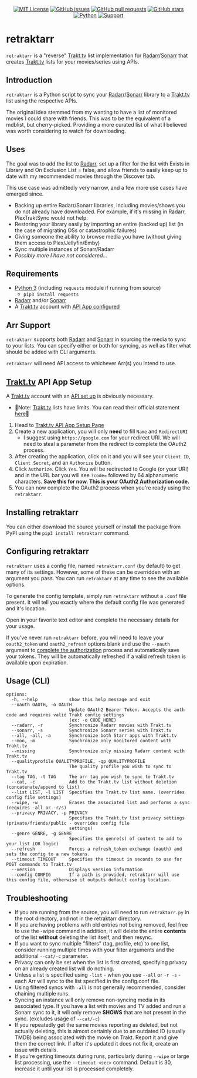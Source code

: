 <div align="center">

[![MIT License](https://img.shields.io/badge/license-MIT-blue.svg)](https://opensource.org/licenses/MIT)
[![GitHub issues](https://img.shields.io/github/issues/zakkarry/retraktarr.svg)](https://github.com/zakkarry/retraktarr/issues)
[![GitHub pull requests](https://img.shields.io/github/issues-pr/zakkarry/retraktarr.svg)](https://github.com/zakkarry/retraktarr/pulls)
[![GitHub stars](https://img.shields.io/github/stars/zakkarry/retraktarr.svg)](https://github.com/zakkarry/retraktarr/stargazers)
[![Python](https://img.shields.io/badge/python-3.11-blue.svg)](https://www.python.org/downloads/)
[![Support](https://img.shields.io/badge/buy%20me-coffee-brown)](https://tip.ary.dev)

</div>

# retraktarr

`retraktarr` is a "reverse" [Trakt.tv](https://www.trakt.tv) list implementation for [Radarr](https://radarr.video)/[Sonarr](https://sonarr.tv) that creates [Trakt.tv](https://www.trakt.tv) lists for your movies/series using APIs.

## Introduction

`retraktarr` is a Python script to sync your [Radarr](https://radarr.video)/[Sonarr](https://sonarr.tv) library to a [Trakt.tv](https://www.trakt.tv) list using the respective APIs.

The original idea stemmed from my wanting to have a list of monitored movies I could share with friends. This was to be the equivalent of a mdblist, but cherry-picked. Providing a more curated list of what **I** believed was worth considering to watch for downloading.

## Uses

The goal was to add the list to [Radarr](https://radarr.video), set up a filter for the list with Exists in Library and On Exclusion List = false, and allow friends to easily keep up to date with my recommended movies through the Discover tab.

This use case was admittedly very narrow, and a few more use cases have emerged since.

-   Backing up entire Radarr/Sonarr libraries, including movies/shows you do not already have downloaded. For example, if it's missing in Radarr, PlexTraktSync would not help.
-   Restoring your library easily by importing an entire (backed up) list (in the case of migrating OSs or catastrophic failures)
-   Giving someone the ability to browse media you have (without giving them access to Plex/Jellyfin/Emby)
-   Sync multiple instances of Sonarr/Radarr
-   _Possibly more I have not considered..._

## Requirements

-   [Python 3](https://www.python.org/downloads/) (including `requests` module if running from source)
    -   `pip3 install requests`
-   [Radarr](https://radarr.video) and/or [Sonarr](https://sonarr.tv)
-   A [Trakt.tv](https://www.trakt.tv) account with [API App configured](#trakttv-api-app-setup)

## Arr Support

`retraktarr` supports both [Radarr](https://radarr.video) and [Sonarr](https://sonarr.tv) in sourcing the media to sync to your lists. You can specify either or both for syncing, as well as filter what should be added with CLI arguments.

`retraktarr` will need API access to whichever Arr(s) you intend to use.

## [Trakt.tv](https://www.trakt.tv) API App Setup

A [Trakt.tv](https://www.trakt.tv) account with an [API set up](#trakttv-api-app-setup) is obviously necessary.

-   🚨Note: [Trakt.tv](https://www.trakt.tv) lists have limits. You can read their official statement [here](https://twitter.com/trakt/status/1536751362943332352/photo/1)🚨

1. Head to [Trakt.tv API App Setup Page](https://trakt.tv/oauth/applications)
2. Create a new application, you will only **need** to fill `Name` and `RedirectURI`
    - I suggest using `https://google.com` for your redirect URI. We will need to steal a parameter from the redirect to complete the OAuth2 process.
3. After creating the application, click on it and you will see your `Client ID`, `Client Secret`, and an `Authorize` button.
4. Click `Authorize`. Click `Yes`. You will be redirected to Google (or your URI) and in the URL bar you will see `?code=` followed by 64 alphanumeric characters. **Save this for now. This is your OAuth2 Authorization code.**
5. You can now complete the OAuth2 process when you're ready using the `retraktarr`.

## Installing retraktarr

You can either download the source yourself or install the package from PyPI using the `pip3 install retraktarr` command.

## Configuring retraktarr

`retraktarr` uses a config file, named `retraktarr.conf` (by default) to get many of its settings. However, some of these can be overridden with an argument you pass. You can run `retraktarr` at any time to see the available options.

To generate the config template, simply run `retraktarr` without a `.conf` file present. It will tell you exactly where the default config file was generated and it's location.

Open in your favorite text editor and complete the necessary details for your usage.

If you've never run `retraktarr` before, you will need to leave your `oauth2_token` and `oauth2_refresh` options blank and use the `--oauth` argument to [complete the authorization](#trakttv-api-app-setup) process and automatically save your tokens. They will be automatically refreshed if a valid refresh token is available upon expiration.

## Usage (CLI)

```shell
options:
  -h, --help            show this help message and exit
  --oauth OAUTH, -o OAUTH
                        Update OAuth2 Bearer Token. Accepts the auth code and requires valid Trakt config settings
                        (ex: -o CODE_HERE)
  --radarr, -r          Synchronize Radarr movies with Trakt.tv
  --sonarr, -s          Synchronize Sonarr series with Trakt.tv
  --all, -all, -a       Synchronize both Starr apps with Trakt.tv
  --mon, -m             Synchronize only monitored content with Trakt.tv
  --missing             Synchronize only missing Radarr content with Trakt.tv
  --qualityprofile QUALITYPROFILE, -qp QUALITYPROFILE
                        The quality profile you wish to sync to Trakt.tv
  --tag TAG, -t TAG     The arr tag you wish to sync to Trakt.tv
  --cat, -c             Add to the Trakt.tv list without deletion (concatenate/append to list)
  --list LIST, -l LIST  Specifies the Trakt.tv list name. (overrides config file settings)
  --wipe, -w            Erases the associated list and performs a sync (requires -all or -r/s)
  --privacy PRIVACY, -p PRIVACY
                        Specifies the Trakt.tv list privacy settings (private/friends/public - overrides config file
                        settings)
  --genre GENRE, -g GENRE
                        Specifies the genre(s) of content to add to your list (OR logic)
  --refresh             Forces a refresh_token exchange (oauth) and sets the config to a new tokens.
  --timeout TIMEOUT     Specifies the timeout in seconds to use for POST commands to Trakt.tv
  --version             Displays version information
  --config CONFIG       If a path is provided, retraktarr will use this config file, otherwise it outputs default config location.
```

## Troubleshooting

-   If you are running from the source, you will need to run `retraktarr.py` in the root directory, and not in the retraktarr directory.
-   If you are having problems with old entries not being removed, feel free to use the -wipe command in addition, it will delete the entire **contents** of the list **without** deleting the list itself, and then resync.
-   If you want to sync multiple "filters" (tag, profile, etc) to one list, consider running multiple times with your filter arguments and the additional `--cat/-c` parameter.
-   Privacy can only be set when the list is first created, specifying privacy on an already created list will do nothing.
-   Unless a list is specified using `-list` - when you use `--all` or `-r -s` - each Arr will sync to the list specified in the config.conf file.
-   Using filtered syncs with `-all` is not generally recommended, consider chaining multiple runs.
-   Syncing an instance will only remove non-syncing media in its associated type. If you have a list with movies and TV added and run a Sonarr sync to it, it will only remove **SHOWS** that are not present in the sync. (excludes usage of `--cat/-c`)
-   If you repeatedly get the same movies reporting as deleted, but not actually deleting, this is almost certainly due to an outdated ID (usually TMDB) being associated with the movie on Trakt. Report it and give them the correct link. If after it's updated it does not fix it, create an issue with details.
-   If you're getting timeouts during runs, particularly during `--wipe` or large list processing, use the `--timeout <sec>` command. Default is 30, increase it until your list is processed completely.
